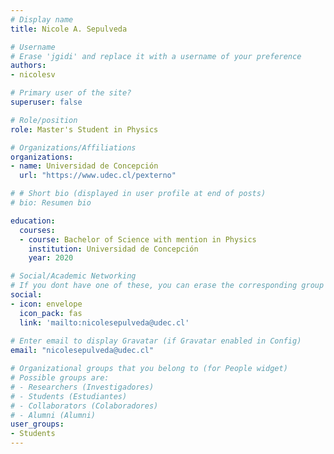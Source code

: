 ```yaml
---
# Display name
title: Nicole A. Sepulveda

# Username
# Erase 'jgidi' and replace it with a username of your preference
authors:
- nicolesv

# Primary user of the site?
superuser: false

# Role/position
role: Master's Student in Physics

# Organizations/Affiliations
organizations:
- name: Universidad de Concepción
  url: "https://www.udec.cl/pexterno"

# # Short bio (displayed in user profile at end of posts)
# bio: Resumen bio

education:
  courses:
  - course: Bachelor of Science with mention in Physics
    institution: Universidad de Concepción
    year: 2020

# Social/Academic Networking
# If you dont have one of these, you can erase the corresponding group
social:
- icon: envelope
  icon_pack: fas
  link: 'mailto:nicolesepulveda@udec.cl'
  
# Enter email to display Gravatar (if Gravatar enabled in Config)
email: "nicolesepulveda@udec.cl"

# Organizational groups that you belong to (for People widget)
# Possible groups are:
# - Researchers (Investigadores)
# - Students (Estudiantes)
# - Collaborators (Colaboradores)
# - Alumni (Alumni)
user_groups:
- Students
---
```

